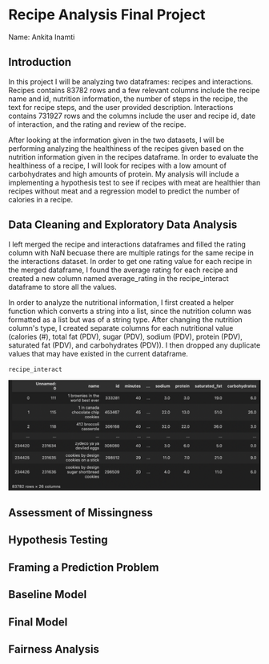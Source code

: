 # Recipe Analysis Final Project
Name: Ankita Inamti 

## Introduction
In this project I will be analyzing two dataframes: recipes and interactions. Recipes contains 83782 rows and a few relevant columns include the recipe name and id, nutrition information, the number of steps in the recipe, the text for recipe steps, and the user provided description. Interactions contains 731927 rows and the columns include the user and recipe id, date of interaction, and the rating and review of the recipe. 
  
After looking at the information given in the two datasets, I will be performing analyzing the healthiness of the recipes given based on the nutrition information given in the recipes dataframe. In order to evaluate the healthiness of a recipe, I will look for recipes with a low amount of carbohydrates and high amounts of protein. My analysis will include a implementing a hypothesis test to see if recipes with meat are healthier than recipes without meat and a regression model to predict the number of calories in a recipe. 

## Data Cleaning and Exploratory Data Analysis
I left merged the recipe and interactions dataframes and filled the rating column with NaN becuase there are multiple ratings for the same recipe in the interactions dataset. In order to get one rating value for each recipe in the merged dataframe, I found the average rating for each recipe and created a new column named average_rating in the recipe_interact dataframe to store all the values. 

In order to analyze the nutritional information, I first created a helper function which converts a string into a list, since the nutrition column was formatted as a list but was of a string type. After changing the nutrition column's type, I created separate columns for each nutritional value (calories (#), total fat (PDV), sugar (PDV), sodium (PDV), protein (PDV), saturated fat (PDV), and carbohydrates (PDV)). I then dropped any duplicate values that may have existed in the current dataframe. 

```py
recipe_interact
```

![cleaned recipe_interact](recipe_interact.jpg)

## Assessment of Missingness


## Hypothesis Testing


## Framing a Prediction Problem


## Baseline Model


## Final Model

## Fairness Analysis



